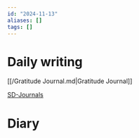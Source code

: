 ```yaml
---
id: "2024-11-13"
aliases: []
tags: []
---
```


# Daily writing

[[/Gratitude Journal.md|Gratitude Journal]]

[SD-Journals](SD-Journals)

# Diary
